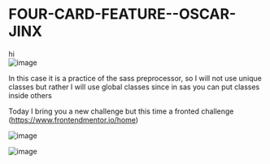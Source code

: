 # FOUR-CARD-FEATURE--OSCAR-JINX
hi  
![image](https://github.com/jix-oscar-rodriguez/FOUR-CARD-FEATURE--OSCAR-JINX/assets/127907655/48864954-5a77-4671-875d-8c30ae99cbea)


In this case it is a practice of the sass preprocessor, so I will not use unique classes but rather I will use global classes since in sas you can put classes inside others

Today I bring you a new challenge but this time a fronted challenge (https://www.frontendmentor.io/home)


![image](https://github.com/jix-oscar-rodriguez/FOUR-CARD-FEATURE--OSCAR-JINX/assets/127907655/30f51dea-b1c9-4d49-a134-89a6bf0eb243)


![image](https://github.com/jix-oscar-rodriguez/FOUR-CARD-FEATURE--OSCAR-JINX/assets/127907655/20193698-b9a7-4415-9ef5-0a07e67cade9)
